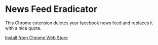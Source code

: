 News Feed Eradicator
====================

This Chrome extension deletes your facebook news feed
and replaces it with a nice quote.

[Install from Chrome Web Store](https://chrome.google.com/webstore/detail/news-feed-eradicator-for/fjcldmjmjhkklehbacihaiopjklihlgg?hl=en)
